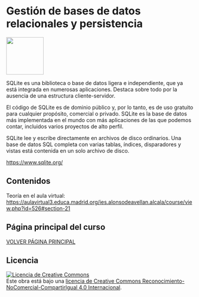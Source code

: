 # Gestión de bases de datos relacionales y persistencia

<img src="https://github.com/profeMelola/-Programacion-08-2023-24-/assets/91023374/2dbc38b5-318e-4d50-b407-1b58e4195367" height="100"/>

SQLite es una biblioteca o base de datos ligera e independiente, que ya está integrada en numerosas aplicaciones. Destaca sobre todo por la ausencia de una estructura cliente-servidor.

El código de SQLite es de dominio público y, por lo tanto, es de uso gratuito para cualquier propósito, comercial o privado. SQLite es la base de datos más implementada en el mundo con más aplicaciones de las que podemos contar, incluidos varios proyectos de alto perfil.

SQLite lee y escribe directamente en archivos de disco ordinarios. Una base de datos SQL completa con varias tablas, índices, disparadores y vistas está contenida en un solo archivo de disco. 

https://www.sqlite.org/

## Contenidos

Teoría en el aula virtual: https://aulavirtual3.educa.madrid.org/ies.alonsodeavellan.alcala/course/view.php?id=526#section-21

## Página principal del curso

[VOLVER PÁGINA PRINCIPAL](https://github.com/profeMelola/Programacion-00-2023-24)

## Licencia

<a rel="license" href="http://creativecommons.org/licenses/by-nc-sa/4.0/"><img alt="Licencia de Creative Commons" style="border-width:0" src="https://i.creativecommons.org/l/by-nc-sa/4.0/88x31.png" /></a><br />Este obra está bajo una <a rel="license" href="http://creativecommons.org/licenses/by-nc-sa/4.0/">licencia de Creative Commons Reconocimiento-NoComercial-CompartirIgual 4.0 Internacional</a>.


